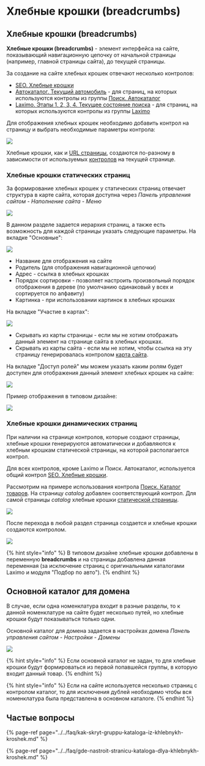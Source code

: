 # Хлебные крошки \(breadcrumbs\)

## Хлебные крошки \(breadcrumbs\)

**Хлебные крошки \(breadcrumbs\)** - элемент интерфейса на сайте, показывающий навигационную цепочку от начальной страницы \(например, главной страницы сайта\), до текущей страницы.

За создание на сайте хлебных крошек отвечают несколько контролов:

* [SEO. Хлебные крошки](../../tekhnicheskaya-dokumentaciya/opisanie-kontrolov/5.-seo/seo.-khlebnye-kroshki.md)
* [Автокаталог. Текущий автомобиль](../../tekhnicheskaya-dokumentaciya/opisanie-kontrolov/1.-poisk-katalog-tovary/poisk.-avtokatalog/avtokatalog.-tekushii-avtomobil.md) - для страниц, на которых используются контролы из группы [Поиск. Автокаталог](../../tekhnicheskaya-dokumentaciya/opisanie-kontrolov/1.-poisk-katalog-tovary/poisk.-avtokatalog/)
* [Laximo. Этапы 1, 2, 3, 4. Текущее состояние поиска](../../tekhnicheskaya-dokumentaciya/opisanie-kontrolov/1.-poisk-katalog-tovary/laximo-+/laximo.-etapy-1-2-3-4.-tekushee-sostoyanie-poiska.md) - для страниц, на которых используются контролы из группы [Laximo](../../tekhnicheskaya-dokumentaciya/opisanie-kontrolov/1.-poisk-katalog-tovary/laximo-+/)

Для отображения хлебных крошек необходимо добавить контрол на страницу и выбрать необходимые параметры контрола:

![](../../.gitbook/assets/image%20%28235%29.png)

Хлебные крошки, как и [URL страницы](../stranicy-i-peremennye/formirovanie-url-zeta-web.md), создаются по-разному в зависимости от используемых [контролов](../../tekhnicheskaya-dokumentaciya/kontroly.md) на текущей странице.

### Хлебные крошки статических страниц

За формирование хлебных крошек у статических страниц отвечает структура в карте сайта, которая доступна через _Панель управления сайтом - Наполнение сайта - Меню_

![](../../.gitbook/assets/image%20%28249%29.png)

В данном разделе задается иерархия страниц, а также есть возможность для каждой страницы указать следующие параметры. На вкладке "Основные":

![](../../.gitbook/assets/image%20%2861%29.png)

* Название для отображения на сайте
* Родитель \(для отображения навигационной цепочки\)
* Адрес - ссылка в хлебных крошках
* Порядок сортировки - позволяет настроить произвольный порядок отображения в дереве \(по умолчанию одинаковый у всех и сортируется по алфавиту\)
* Картинка - при использовании картинок в хлебных крошках

На вкладке "Участие в картах":

![](../../.gitbook/assets/image%20%28273%29.png)

* Скрывать из карты страницы - если мы не хотим отображать данный элемент на странице сайта в хлебных крошках.
* Скрывать из карты сайта - если мы не хотим, чтобы ссылка на эту страницу генерировалась контролом [карта сайта](../../tekhnicheskaya-dokumentaciya/opisanie-kontrolov/5.-seo/seo.-karta-saita.md).

На вкладке "Доступ ролей" мы можем указать каким ролям будет доступен для отображения данный элемент хлебных крошек на сайте:

![](../../.gitbook/assets/image%20%2832%29.png)

Пример отображения в типовом дизайне:

![](../../.gitbook/assets/image%20%283%29.png)

### Хлебные крошки динамических страниц

При наличии на странице контролов, которые создают страницы, хлебные крошки генерируются автоматически и добавляются к хлебным крошкам статической страницы, на которой располагается контрол.

Для всех контролов, кроме Laximo и Поиск. Автокаталог, используется общий контрол [SEO. Хлебные крошки](../../tekhnicheskaya-dokumentaciya/opisanie-kontrolov/5.-seo/seo.-khlebnye-kroshki.md).

Рассмотрим на примере использования контрола [Поиск. Каталог товаров](../../tekhnicheskaya-dokumentaciya/opisanie-kontrolov/1.-poisk-katalog-tovary/poisk.-katalog-tovarov.md). На страницу _catalog_ добавлен соответствующий контрол. Для самой страницы _catalog_ хлебные крошки [статической страницы](khlebnye-kroshki-breadcrumbs.md#khlebnye-kroshki-staticheskikh-stranic).

![](../../.gitbook/assets/image%20%2865%29.png)

После перехода в любой раздел страница создается и хлебные крошки создаются контролом.

![](../../.gitbook/assets/image%20%28145%29.png)

{% hint style="info" %}
В типовом дизайне хлебные крошки добавлены в переменную **breadcrumbs** и на страницы добавлена данная переменная \(за исключение страниц с оригинальными каталогами Laximo и модуля "Подбор по авто"\).
{% endhint %}

## Основной каталог для домена

В случае, если одна номенклатура входит в разные разделы, то к данной номенклатуре на сайте будет несколько путей, но хлебные крошки будут показываться только одни.

Основной каталог для домена задается в настройках домена _Панель управления сайтом - Настройки - Домены_

![](../../.gitbook/assets/image%20%2866%29.png)

{% hint style="info" %}
Если основной каталог не задан, то для хлебные крошки будут формироваться из первой попавшейся группы, в которую входит данный товар.
{% endhint %}

{% hint style="info" %}
Если на сайте используется несколько страниц c контролом каталог, то для исключения дублей необходимо чтобы вся номенклатура была представлена в основном каталоге.
{% endhint %}

## Частые вопросы

{% page-ref page="../../faq/kak-skryt-gruppu-kataloga-iz-khlebnykh-kroshek.md" %}

{% page-ref page="../../faq/gde-nastroit-stranicu-kataloga-dlya-khlebnykh-kroshek.md" %}

